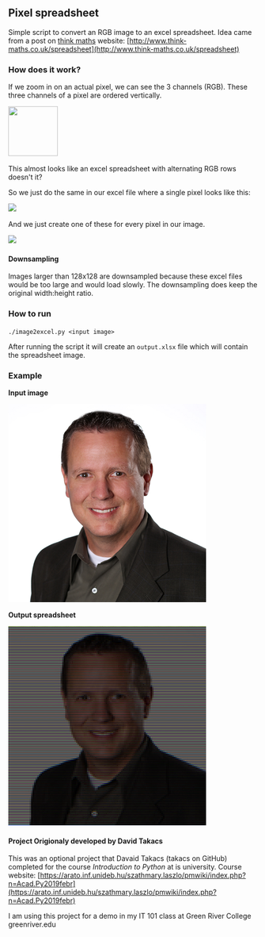 ## Pixel spreadsheet

Simple script to convert an RGB image to an excel spreadsheet. Idea came from a post on [think maths](http://www.think-maths.co.uk/) website: [http://www.think-maths.co.uk/spreadsheet](http://www.think-maths.co.uk/spreadsheet)

### How does it work?

If we zoom in on an actual pixel, we can see the 3 channels (RGB). These three channels of a pixel are ordered vertically.

<img src="imgs/actualpixels.png" width=100 height=100>

This almost looks like an excel spreadsheet with alternating RGB rows doesn't it?

So we just do the same in our excel file where a single pixel looks like this:

<img src="imgs/apixelinexcel.png" width=100>

And we just create one of these for every pixel in our image.

<img src="imgs/pixinex.png" width=200>


#### Downsampling

Images larger than 128x128 are downsampled because these excel files would be too large and would load slowly. The downsampling does keep the original width:height ratio.

### How to run

`./image2excel.py <input image>`

After running the script it will create an `output.xlsx` file which will contain the spreadsheet image.

### Example

**Input image**

<img src="imgs/me.jpg" width=400>

**Output spreadsheet**

<img src="imgs/me-after.jpg" width=400>

#### Project Origionaly developed by David Takacs

This was an optional project that Davaid Takacs (takacs on GitHub) completed for the course *Introduction to Python* 
at is university.
Course website: 
[https://arato.inf.unideb.hu/szathmary.laszlo/pmwiki/index.php?n=Acad.Py2019febr](https://arato.inf.unideb.hu/szathmary.laszlo/pmwiki/index.php?n=Acad.Py2019febr)

I am using this project for a demo in my IT 101 class at Green River College
greenriver.edu



